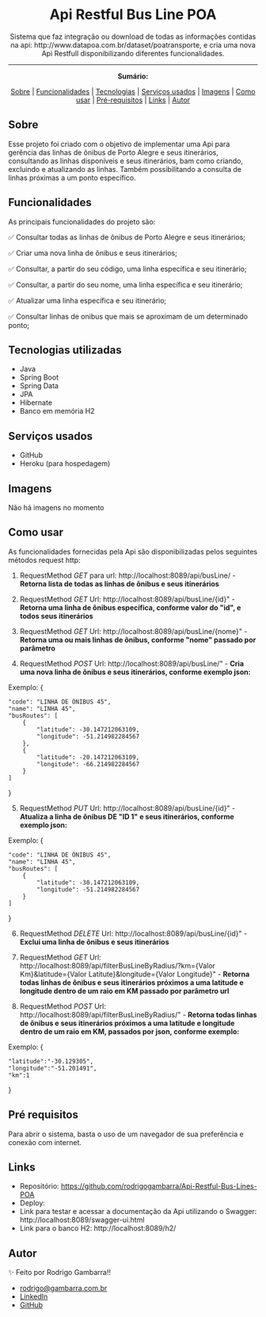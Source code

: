 <h1 align="center">Api Restful Bus Line POA</h1>
<p align="center">Sistema que faz integração ou download de todas as informações contidas na api: http://www.datapoa.com.br/dataset/poatransporte, e cria uma nova Api Restfull disponibilizando diferentes funcionalidades.</p>

---

**<p align="center">Sumário:</p>**
<p align="center">
<a href="#sobre">Sobre</a> |
<a href="#funcionalidades">Funcionalidades</a> |
<a href="#tecnologias">Tecnologias</a> |
<a href="#serviços-usados">Serviços usados</a> |
<a href="#imagens">Imagens</a> |
<a href="#como-usar">Como usar</a> |
<a href="#pré-requisitos">Pré-requisitos</a> |
<a href="#links">Links</a> |
<a href="#autor">Autor</a></p>

## Sobre
Esse projeto foi criado com o objetivo de implementar uma Api para gerência das linhas de ônibus de Porto Alegre e seus itinerários, consultando as linhas disponíveis e seus itinerários, bam como criando, excluindo e atualizando as linhas. Também possibilitando a consulta de linhas próximas a um ponto específico.

## Funcionalidades
As principais funcionalidades do projeto são:

✅ Consultar todas as linhas de ônibus de Porto Alegre e seus itinerários;

✅ Criar uma nova linha de ônibus e seus itinerários;

✅ Consultar, a partir do seu código, uma linha específica e seu itinerário;

✅ Consultar, a partir do seu nome, uma linha específica e seu itinerário;

✅ Atualizar uma linha específica e seu itinerário;

✅ Consultar linhas de onibus que mais se aproximam de um determinado ponto;


## Tecnologias utilizadas
* Java
* Spring Boot
* Spring Data
* JPA
* Hibernate
* Banco em memória H2

## Serviços usados
* GitHub
* Heroku (para hospedagem)

## Imagens
<p>Não há imagens no momento</p>

## Como usar
<p>As funcionalidades fornecidas pela Api são disponibilizadas pelos seguintes métodos request http:</p>

1. RequestMethod <i>GET</i> para url: http://localhost:8089/api/busLine/ - <b>Retorna lista de todas as linhas de ônibus e seus itinerários</b>

2. RequestMethod <i>GET</i> Url: http://localhost:8089/api/busLine/{id}" - <b>Retorna uma linha de ônibus específica, conforme valor do "id", e todos seus itinerários</b>

3. RequestMethod <i>GET</i> Url: http://localhost:8089/api/busLine/{nome}" - <b>Retorna uma ou mais linhas de ônibus, conforme "nome" passado por parâmetro</b>

4. RequestMethod <i>POST</i> Url: http://localhost:8089/api/busLine/" - <b>Cria uma nova linha de ônibus e seus itinerários, conforme exemplo json:</b>

Exemplo:
{

    "code": "LINHA DE ÔNIBUS 45",
    "name": "LINHA 45",
    "busRoutes": [
        {
            "latitude": -30.147212063109,
            "longitude": -51.214982284567
        },
        {
            "latitude": -20.147212063109,
            "longitude": -66.214982284567
        }
    ]

}

5. RequestMethod <i>PUT</i> Url: http://localhost:8089/api/busLine/{id}" - <b>Atualiza a linha de ônibus DE "ID 1" e seus itinerários, conforme exemplo json:</b>

Exemplo:
{

    "code": "LINHA DE ÔNIBUS 45",
    "name": "LINHA 45",
    "busRoutes": [
        {
            "latitude": -30.147212063109,
            "longitude": -51.214982284567
        }
    ]

}

6. RequestMethod <i>DELETE</i> Url: http://localhost:8089/api/busLine/{id}" - <b>Exclui uma linha de ônibus e seus itinerários</b>

7. RequestMethod <i>GET</i> Url: http://localhost:8089/api/filterBusLineByRadius/?km={Valor Km}&latitude={Valor Latitute}&longitude={Valor Longitude}" - <b>Retorna todas linhas de ônibus e seus itinerários próximos a uma latitude e longitude dentro de um raio em KM passado por parâmetro url</b>

8. RequestMethod <i>POST</i> Url: http://localhost:8089/api/filterBusLineByRadius/" - <b>Retorna todas linhas de ônibus e seus itinerários próximos a uma latitude e longitude dentro de um raio em KM, passados por json, conforme exemplo:</b>

Exemplo:
{

    "latitude":"-30.129305",
    "longitude":"-51.201491",
    "km":1

}

## Pré requisitos
Para abrir o sistema, basta o uso de um navegador de sua preferência e conexão com internet.

## Links
* Repositório: https://github.com/rodrigogambarra/Api-Restful-Bus-Lines-POA
* Deploy: 
* Link para testar e acessar a documentação da Api utilizando o Swagger: http://localhost:8089/swagger-ui.html
* Link para o banco H2: http://localhost:8089/h2/

## Autor
✨ Feito por Rodrigo Gambarra!!

* rodrigo@gambarra.com.br
* <a href="linkedin.com/in/rodrigo-gambarra-2a195b151" target=”_blank”>LinkedIn</a>
* <a href="https://github.com/rodrigogambarra" target=”_blank”>GitHub</a>

